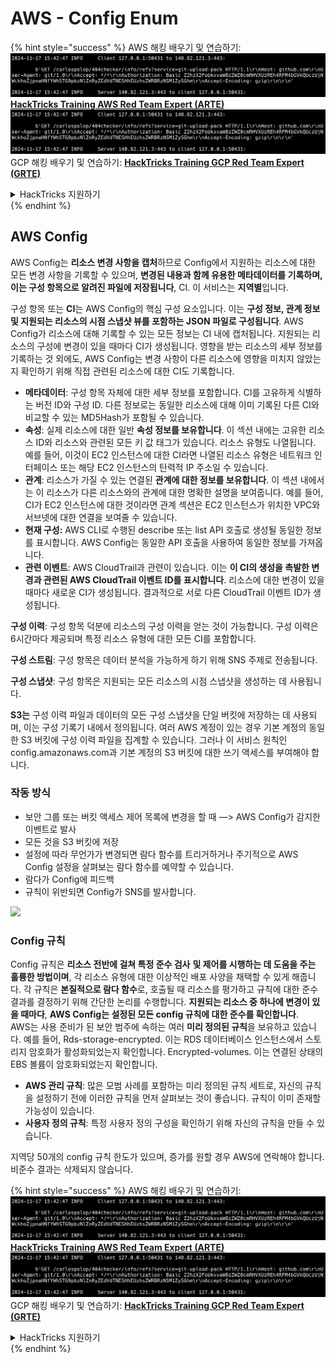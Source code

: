 # AWS - Config Enum

{% hint style="success" %}
AWS 해킹 배우기 및 연습하기:<img src="../../../../.gitbook/assets/image (1).png" alt="" data-size="line">[**HackTricks Training AWS Red Team Expert (ARTE)**](https://training.hacktricks.xyz/courses/arte)<img src="../../../../.gitbook/assets/image (1).png" alt="" data-size="line">\
GCP 해킹 배우기 및 연습하기: <img src="../../../../.gitbook/assets/image (2).png" alt="" data-size="line">[**HackTricks Training GCP Red Team Expert (GRTE)**<img src="../../../../.gitbook/assets/image (2).png" alt="" data-size="line">](https://training.hacktricks.xyz/courses/grte)

<details>

<summary>HackTricks 지원하기</summary>

* [**구독 계획**](https://github.com/sponsors/carlospolop) 확인하기!
* **💬 [**Discord 그룹**](https://discord.gg/hRep4RUj7f) 또는 [**텔레그램 그룹**](https://t.me/peass)에 참여하거나 **Twitter** 🐦 [**@hacktricks\_live**](https://twitter.com/hacktricks\_live)**를 팔로우하세요.**
* **[**HackTricks**](https://github.com/carlospolop/hacktricks) 및 [**HackTricks Cloud**](https://github.com/carlospolop/hacktricks-cloud) 깃허브 리포지토리에 PR을 제출하여 해킹 팁을 공유하세요.**

</details>
{% endhint %}

## AWS Config

AWS Config는 **리소스 변경 사항을 캡처**하므로 Config에서 지원하는 리소스에 대한 모든 변경 사항을 기록할 수 있으며, **변경된 내용과 함께 유용한 메타데이터를 기록하며, 이는 구성 항목으로 알려진 파일에 저장됩니다**, CI. 이 서비스는 **지역별**입니다.

구성 항목 또는 **CI**는 AWS Config의 핵심 구성 요소입니다. 이는 **구성 정보, 관계 정보 및 지원되는 리소스의 시점 스냅샷 뷰를 포함하는 JSON 파일로 구성됩니다**. AWS Config가 리소스에 대해 기록할 수 있는 모든 정보는 CI 내에 캡처됩니다. 지원되는 리소스의 구성에 변경이 있을 때마다 CI가 생성됩니다. 영향을 받는 리소스의 세부 정보를 기록하는 것 외에도, AWS Config는 변경 사항이 다른 리소스에 영향을 미치지 않았는지 확인하기 위해 직접 관련된 리소스에 대한 CI도 기록합니다.

* **메타데이터**: 구성 항목 자체에 대한 세부 정보를 포함합니다. CI를 고유하게 식별하는 버전 ID와 구성 ID. 다른 정보로는 동일한 리소스에 대해 이미 기록된 다른 CI와 비교할 수 있는 MD5Hash가 포함될 수 있습니다.
* **속성**: 실제 리소스에 대한 일반 **속성 정보를 보유합니다**. 이 섹션 내에는 고유한 리소스 ID와 리소스와 관련된 모든 키 값 태그가 있습니다. 리소스 유형도 나열됩니다. 예를 들어, 이것이 EC2 인스턴스에 대한 CI라면 나열된 리소스 유형은 네트워크 인터페이스 또는 해당 EC2 인스턴스의 탄력적 IP 주소일 수 있습니다.
* **관계**: 리소스가 가질 수 있는 연결된 **관계에 대한 정보를 보유합니다**. 이 섹션 내에서는 이 리소스가 다른 리소스와의 관계에 대한 명확한 설명을 보여줍니다. 예를 들어, CI가 EC2 인스턴스에 대한 것이라면 관계 섹션은 EC2 인스턴스가 위치한 VPC와 서브넷에 대한 연결을 보여줄 수 있습니다.
* **현재 구성:** AWS CLI로 수행된 describe 또는 list API 호출로 생성될 동일한 정보를 표시합니다. AWS Config는 동일한 API 호출을 사용하여 동일한 정보를 가져옵니다.
* **관련 이벤트**: AWS CloudTrail과 관련이 있습니다. 이는 **이 CI의 생성을 촉발한 변경과 관련된 AWS CloudTrail 이벤트 ID를 표시합니다**. 리소스에 대한 변경이 있을 때마다 새로운 CI가 생성됩니다. 결과적으로 서로 다른 CloudTrail 이벤트 ID가 생성됩니다.

**구성 이력**: 구성 항목 덕분에 리소스의 구성 이력을 얻는 것이 가능합니다. 구성 이력은 6시간마다 제공되며 특정 리소스 유형에 대한 모든 CI를 포함합니다.

**구성 스트림**: 구성 항목은 데이터 분석을 가능하게 하기 위해 SNS 주제로 전송됩니다.

**구성 스냅샷**: 구성 항목은 지원되는 모든 리소스의 시점 스냅샷을 생성하는 데 사용됩니다.

**S3는** 구성 이력 파일과 데이터의 모든 구성 스냅샷을 단일 버킷에 저장하는 데 사용되며, 이는 구성 기록기 내에서 정의됩니다. 여러 AWS 계정이 있는 경우 기본 계정의 동일한 S3 버킷에 구성 이력 파일을 집계할 수 있습니다. 그러나 이 서비스 원칙인 config.amazonaws.com과 기본 계정의 S3 버킷에 대한 쓰기 액세스를 부여해야 합니다.

### 작동 방식

* 보안 그룹 또는 버킷 액세스 제어 목록에 변경을 할 때 —> AWS Config가 감지한 이벤트로 발사
* 모든 것을 S3 버킷에 저장
* 설정에 따라 무언가가 변경되면 람다 함수를 트리거하거나 주기적으로 AWS Config 설정을 살펴보는 람다 함수를 예약할 수 있습니다.
* 람다가 Config에 피드백
* 규칙이 위반되면 Config가 SNS를 발사합니다.

![](<../../../../.gitbook/assets/image (126).png>)

### Config 규칙

Config 규칙은 **리소스 전반에 걸쳐 특정 준수 검사** **및 제어를 시행하는 데 도움을 주는 훌륭한 방법이며**, 각 리소스 유형에 대한 이상적인 배포 사양을 채택할 수 있게 해줍니다. 각 규칙은 **본질적으로 람다 함수**로, 호출될 때 리소스를 평가하고 규칙에 대한 준수 결과를 결정하기 위해 간단한 논리를 수행합니다. **지원되는 리소스 중 하나에 변경이 있을 때마다**, **AWS Config는 설정된 모든 config 규칙에 대한 준수를 확인합니다**.\
AWS는 사용 준비가 된 보안 범주에 속하는 여러 **미리 정의된 규칙**을 보유하고 있습니다. 예를 들어, Rds-storage-encrypted. 이는 RDS 데이터베이스 인스턴스에서 스토리지 암호화가 활성화되었는지 확인합니다. Encrypted-volumes. 이는 연결된 상태의 EBS 볼륨이 암호화되었는지 확인합니다.

* **AWS 관리 규칙**: 많은 모범 사례를 포함하는 미리 정의된 규칙 세트로, 자신의 규칙을 설정하기 전에 이러한 규칙을 먼저 살펴보는 것이 좋습니다. 규칙이 이미 존재할 가능성이 있습니다.
* **사용자 정의 규칙**: 특정 사용자 정의 구성을 확인하기 위해 자신의 규칙을 만들 수 있습니다.

지역당 50개의 config 규칙 한도가 있으며, 증가를 원할 경우 AWS에 연락해야 합니다.\
비준수 결과는 삭제되지 않습니다.

{% hint style="success" %}
AWS 해킹 배우기 및 연습하기:<img src="../../../../.gitbook/assets/image (1).png" alt="" data-size="line">[**HackTricks Training AWS Red Team Expert (ARTE)**](https://training.hacktricks.xyz/courses/arte)<img src="../../../../.gitbook/assets/image (1).png" alt="" data-size="line">\
GCP 해킹 배우기 및 연습하기: <img src="../../../../.gitbook/assets/image (2).png" alt="" data-size="line">[**HackTricks Training GCP Red Team Expert (GRTE)**<img src="../../../../.gitbook/assets/image (2).png" alt="" data-size="line">](https://training.hacktricks.xyz/courses/grte)

<details>

<summary>HackTricks 지원하기</summary>

* [**구독 계획**](https://github.com/sponsors/carlospolop) 확인하기!
* **💬 [**Discord 그룹**](https://discord.gg/hRep4RUj7f) 또는 [**텔레그램 그룹**](https://t.me/peass)에 참여하거나 **Twitter** 🐦 [**@hacktricks\_live**](https://twitter.com/hacktricks\_live)**를 팔로우하세요.**
* **[**HackTricks**](https://github.com/carlospolop/hacktricks) 및 [**HackTricks Cloud**](https://github.com/carlospolop/hacktricks-cloud) 깃허브 리포지토리에 PR을 제출하여 해킹 팁을 공유하세요.**

</details>
{% endhint %}
